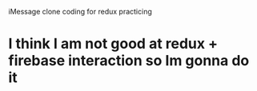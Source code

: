 iMessage clone coding for redux practicing

# I think I am not good at redux + firebase interaction so Im gonna do it
